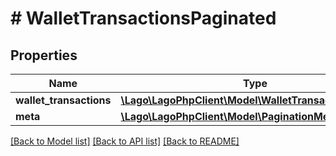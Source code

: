 # # WalletTransactionsPaginated

## Properties

Name | Type | Description | Notes
------------ | ------------- | ------------- | -------------
**wallet_transactions** | [**\Lago\LagoPhpClient\Model\WalletTransactionObject[]**](WalletTransactionObject.md) |  |
**meta** | [**\Lago\LagoPhpClient\Model\PaginationMeta**](PaginationMeta.md) |  |

[[Back to Model list]](../../README.md#models) [[Back to API list]](../../README.md#endpoints) [[Back to README]](../../README.md)
